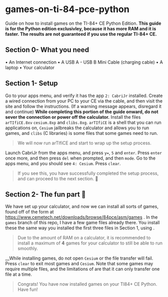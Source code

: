 # games-on-ti-84-pce-python
Guide on how to install games on the TI-84+ CE Python Edition. __This guide is for the Python edition exclusivley, because it has more RAM and it is faster. The results are not guaranteed if you use the regular TI-84+ CE.__

## Section 0- What you need
• An Internet connection
• A USB A - USB B Mini Cable (charging cable)
• A laptop
• Your calculator

## Section 1- Setup
Go to your apps menu, and verify it has the app `2: CabriJr` installed.
Create a wired connection from your PC to your CE via the cable, and then visit the site [](ticalc.link) and follow the instructions. (If a warning message appears, disregard it and continue)
__While completing this portion of the guide onward, do not sever the connection or power off the calculator.__
Install the files `arTIfiCE.8xv` `cesium.8xp` and `clibs.8xg`. `arTIfiCE` is a shell that you can run applications on, `Cesium` jailbreaks the calculator and allows you to run games, and `clibs` (C libraries) is some files that some games need to run.
>We will now run arTIfiCE and start to wrap up the setup process.
>
Launch CabriJr from the apps menu, and press `y=`, `5` and `enter`. Press `enter` once more, and then press `del` when prompted, and then `mode`.
Go to the apps menu, and you should see `4: Cesium`. Press `clear`.
>If you see this, you have successfully completed the setup process, and can proceed to the next section. :tada:
>

## Section 2- The fun part :slightly_smiling_face:
We have set up your calculator, and now we can install all sorts of games, found off of the form at https://www.cemetech.net/downloads/browse/84pce/asm/games . In the `games` branch of this repo, I have a few game files already there. You install these the same way you installed the first three files in Section 1,  using [](ticalc.link) .
>Due to the amount of RAM on a calculator, it is recommended to install a maximum of __4__ games for your calculator to still be able to run smoothly.
>
__While installing games, do not open `Cesium` or the file transfer will fail. Press `clear` to exit most games and `Cesium`.
Note that some games may require multiple files, and the limitations of [](ticalc.link) are that it can only transfer one file at a time.
>Congrats! You have now installed games on your TI84+ CE Python. Have fun!
>
